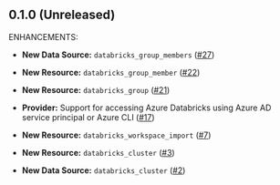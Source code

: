 ## 0.1.0 (Unreleased)

ENHANCEMENTS:

* **New Data Source:** `databricks_group_members` ([#27](https://github.com/innovationnorway/terraform-provider-databricks/issues/27))

* **New Resource:** `databricks_group_member` ([#22](https://github.com/innovationnorway/terraform-provider-databricks/issues/22))

* **New Resource:** `databricks_group` ([#21](https://github.com/innovationnorway/terraform-provider-databricks/issues/21))

* **Provider:** Support for accessing Azure Databricks using Azure AD service principal or Azure CLI ([#17](https://github.com/innovationnorway/terraform-provider-databricks/issues/17))

* **New Resource:** `databricks_workspace_import` ([#7](https://github.com/innovationnorway/terraform-provider-databricks/issues/7))

* **New Resource:** `databricks_cluster` ([#3](https://github.com/innovationnorway/terraform-provider-databricks/issues/3))

* **New Data Source:** `databricks_cluster` ([#2](https://github.com/innovationnorway/terraform-provider-databricks/issues/2))
